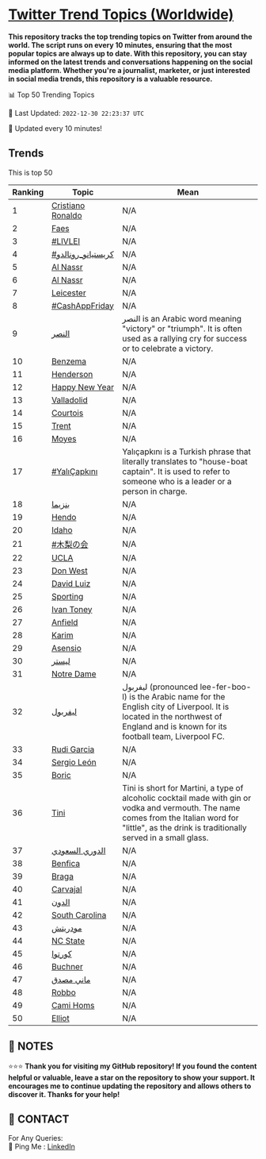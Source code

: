 [Twitter Trend Topics (Worldwide)](https://github.com/ErcinDedeoglu/Twitter-Trend-Topics)
==========

**This repository tracks the top trending topics on Twitter from around the world. 
The script runs on every 10 minutes, ensuring that the most popular topics are always up to date. 
With this repository, you can stay informed on the latest trends and conversations happening on the social media platform. 
Whether you're a journalist, marketer, or just interested in social media trends, this repository is a valuable resource.**


📊 Top 50 Trending Topics

📆 Last Updated: `2022-12-30 22:23:37 UTC`

🔧 Updated every 10 minutes!


## Trends

This is top 50

| Ranking | Topic | Mean |
| ------- | ------------ | ------------ |
| 1 | [Cristiano Ronaldo](http://twitter.com/search?q=Cristiano+Ronaldo) | N/A |
| 2 | [Faes](http://twitter.com/search?q=Faes) | N/A |
| 3 | [#LIVLEI](http://twitter.com/search?q=%23LIVLEI) | N/A |
| 4 | [#كريستيانو_رونالدو](http://twitter.com/search?q=%23%d9%83%d8%b1%d9%8a%d8%b3%d8%aa%d9%8a%d8%a7%d9%86%d9%88_%d8%b1%d9%88%d9%86%d8%a7%d9%84%d8%af%d9%88) | N/A |
| 5 | [Al Nassr](http://twitter.com/search?q=Al+Nassr) | N/A |
| 6 | [Al Nassr](http://twitter.com/search?q=Al+Nassr) | N/A |
| 7 | [Leicester](http://twitter.com/search?q=Leicester) | N/A |
| 8 | [#CashAppFriday](http://twitter.com/search?q=%23CashAppFriday) | N/A |
| 9 | [النصر](http://twitter.com/search?q=%d8%a7%d9%84%d9%86%d8%b5%d8%b1) | النصر is an Arabic word meaning "victory" or "triumph". It is often used as a rallying cry for success or to celebrate a victory. |
| 10 | [Benzema](http://twitter.com/search?q=Benzema) | N/A |
| 11 | [Henderson](http://twitter.com/search?q=Henderson) | N/A |
| 12 | [Happy New Year](http://twitter.com/search?q=Happy+New+Year) | N/A |
| 13 | [Valladolid](http://twitter.com/search?q=Valladolid) | N/A |
| 14 | [Courtois](http://twitter.com/search?q=Courtois) | N/A |
| 15 | [Trent](http://twitter.com/search?q=Trent) | N/A |
| 16 | [Moyes](http://twitter.com/search?q=Moyes) | N/A |
| 17 | [#YalıÇapkını](http://twitter.com/search?q=%23Yal%c4%b1%c3%87apk%c4%b1n%c4%b1) | Yalıçapkını is a Turkish phrase that literally translates to "house-boat captain". It is used to refer to someone who is a leader or a person in charge. |
| 18 | [بنزيما](http://twitter.com/search?q=%d8%a8%d9%86%d8%b2%d9%8a%d9%85%d8%a7) | N/A |
| 19 | [Hendo](http://twitter.com/search?q=Hendo) | N/A |
| 20 | [Idaho](http://twitter.com/search?q=Idaho) | N/A |
| 21 | [#木梨の会](http://twitter.com/search?q=%23%e6%9c%a8%e6%a2%a8%e3%81%ae%e4%bc%9a) | N/A |
| 22 | [UCLA](http://twitter.com/search?q=UCLA) | N/A |
| 23 | [Don West](http://twitter.com/search?q=Don+West) | N/A |
| 24 | [David Luiz](http://twitter.com/search?q=David+Luiz) | N/A |
| 25 | [Sporting](http://twitter.com/search?q=Sporting) | N/A |
| 26 | [Ivan Toney](http://twitter.com/search?q=Ivan+Toney) | N/A |
| 27 | [Anfield](http://twitter.com/search?q=Anfield) | N/A |
| 28 | [Karim](http://twitter.com/search?q=Karim) | N/A |
| 29 | [Asensio](http://twitter.com/search?q=Asensio) | N/A |
| 30 | [ليستر](http://twitter.com/search?q=%d9%84%d9%8a%d8%b3%d8%aa%d8%b1) | N/A |
| 31 | [Notre Dame](http://twitter.com/search?q=Notre+Dame) | N/A |
| 32 | [ليفربول](http://twitter.com/search?q=%d9%84%d9%8a%d9%81%d8%b1%d8%a8%d9%88%d9%84) | ليفربول (pronounced lee-fer-boo-l) is the Arabic name for the English city of Liverpool. It is located in the northwest of England and is known for its football team, Liverpool FC. |
| 33 | [Rudi Garcia](http://twitter.com/search?q=Rudi+Garcia) | N/A |
| 34 | [Sergio León](http://twitter.com/search?q=Sergio+Le%c3%b3n) | N/A |
| 35 | [Boric](http://twitter.com/search?q=Boric) | N/A |
| 36 | [Tini](http://twitter.com/search?q=Tini) | Tini is short for Martini, a type of alcoholic cocktail made with gin or vodka and vermouth. The name comes from the Italian word for "little", as the drink is traditionally served in a small glass. |
| 37 | [الدوري السعودي](http://twitter.com/search?q=%d8%a7%d9%84%d8%af%d9%88%d8%b1%d9%8a+%d8%a7%d9%84%d8%b3%d8%b9%d9%88%d8%af%d9%8a) | N/A |
| 38 | [Benfica](http://twitter.com/search?q=Benfica) | N/A |
| 39 | [Braga](http://twitter.com/search?q=Braga) | N/A |
| 40 | [Carvajal](http://twitter.com/search?q=Carvajal) | N/A |
| 41 | [الدون](http://twitter.com/search?q=%d8%a7%d9%84%d8%af%d9%88%d9%86) | N/A |
| 42 | [South Carolina](http://twitter.com/search?q=South+Carolina) | N/A |
| 43 | [مودريتش](http://twitter.com/search?q=%d9%85%d9%88%d8%af%d8%b1%d9%8a%d8%aa%d8%b4) | N/A |
| 44 | [NC State](http://twitter.com/search?q=NC+State) | N/A |
| 45 | [كورتوا](http://twitter.com/search?q=%d9%83%d9%88%d8%b1%d8%aa%d9%88%d8%a7) | N/A |
| 46 | [Buchner](http://twitter.com/search?q=Buchner) | N/A |
| 47 | [ماني مصدق](http://twitter.com/search?q=%d9%85%d8%a7%d9%86%d9%8a+%d9%85%d8%b5%d8%af%d9%82) | N/A |
| 48 | [Robbo](http://twitter.com/search?q=Robbo) | N/A |
| 49 | [Cami Homs](http://twitter.com/search?q=Cami+Homs) | N/A |
| 50 | [Elliot](http://twitter.com/search?q=Elliot) | N/A |




## 📝 NOTES

⭐⭐⭐ **Thank you for visiting my GitHub repository! If you found the content helpful or valuable, leave a star on the repository to show your support. It encourages me to continue updating the repository and allows others to discover it. Thanks for your help!**

## 📨 CONTACT

 For Any Queries:  
            🏓 Ping Me : [LinkedIn](https://www.linkedin.com/in/ercindedeoglu/)